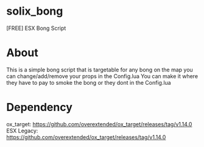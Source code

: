 # solix_bong
[FREE] ESX Bong Script

# About
This is a simple bong script that is targetable for any bong on the map you can change/add/remove your props in the Config.lua
You can make it where they have to pay to smoke the bong or they dont in the Config.lua


# Dependency
ox_target: https://github.com/overextended/ox_target/releases/tag/v1.14.0
ESX Legacy: https://github.com/overextended/ox_target/releases/tag/v1.14.0
